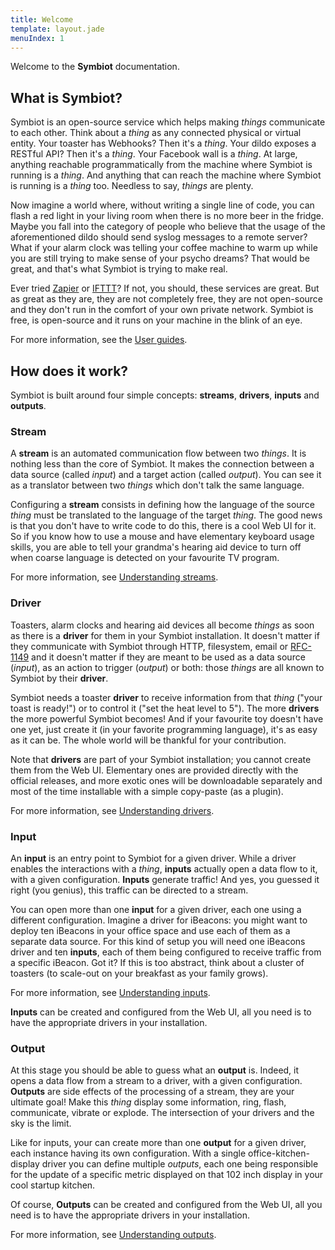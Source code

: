 ```yaml
---
title: Welcome
template: layout.jade
menuIndex: 1
---
```


Welcome to the **Symbiot** documentation.

What is Symbiot?
----------------

Symbiot is an open-source service which helps making _things_ communicate to each other. Think about a _thing_ as any connected physical or virtual entity. Your toaster has Webhooks? Then it's a _thing_. Your dildo exposes a RESTful API? Then it's a _thing_. Your Facebook wall is a _thing_. At large, anything reachable programmatically from the machine where Symbiot is running is a _thing_. And anything that can reach the machine where Symbiot is running is a _thing_ too. Needless to say, _things_ are plenty.

Now imagine a world where, without writing a single line of code, you can flash a red light in your living room when there is no more beer in the fridge. Maybe you fall into the category of people who believe that the usage of the aforementioned dildo should send syslog messages to a remote server? What if your alarm clock was telling your coffee machine to warm up while you are still trying to make sense of your psycho dreams? That would be great, and that's what Symbiot is trying to make real.

Ever tried [Zapier](https://zapier.com/) or [IFTTT](https://ifttt.com)? If not, you should, these services are great. But as great as they are, they are not completely free, they are not open-source and they don't run in the comfort of your own private network. Symbiot is free, is open-source and it runs on your machine in the blink of an eye.

For more information, see the [User guides](guides).


How does it work?
-----------------

Symbiot is built around four simple concepts: **streams**, **drivers**, **inputs** and **outputs**.

### Stream

A **stream** is an automated communication flow between two _things_. It is nothing less than the core of Symbiot. It makes the connection between a data source (called _input_) and a target action (called _output_). You can see it as a translator between two _things_ which don't talk the same language.

Configuring a **stream** consists in defining how the language of the source _thing_ must be translated to the language of the target _thing_. The good news is that you don't have to write code to do this, there is a cool Web UI for it. So if you know how to use a mouse and have elementary keyboard usage skills, you are able to tell your grandma's hearing aid device to turn off when coarse language is detected on your favourite TV program.

For more information, see [Understanding streams](guides/understanding-streams/).

### Driver

Toasters, alarm clocks and hearing aid devices all become _things_ as soon as there is a **driver** for them in your Symbiot installation. It doesn't matter if they communicate with Symbiot through HTTP, filesystem, email or [RFC-1149](https://www.ietf.org/rfc/rfc1149.txt) and it doesn't matter if they are meant to be used as a data source (_input_), as an action to trigger (_output_) or both: those _things_ are all known to Symbiot by their **driver**.

Symbiot needs a toaster **driver** to receive information from that _thing_ ("your toast is ready!") or to control it ("set the heat level to 5"). The more **drivers** the more powerful Symbiot becomes! And if your favourite toy doesn't have one yet, just create it (in your favorite programming language), it's as easy as it can be. The whole world will be thankful for your contribution.

Note that **drivers** are part of your Symbiot installation; you cannot create them from the Web UI. Elementary ones are provided directly with the official releases, and more exotic ones will be downloadable separately and most of the time installable with a simple copy-paste (as a plugin).

For more information, see [Understanding drivers](guides/understanding-drivers/).

### Input

An **input** is an entry point to Symbiot for a given driver. While a driver enables the interactions with a _thing_, **inputs** actually open a data flow to it, with a given configuration. **Inputs** generate traffic! And yes, you guessed it right (you genius), this traffic can be directed to a stream.

You can open more than one **input** for a given driver, each one using a different configuration. Imagine a driver for iBeacons: you might want to deploy ten iBeacons in your office space and use each of them as a separate data source. For this kind of setup you will need one iBeacons driver and ten **inputs**, each of them being configured to receive traffic from a specific iBeacon. Got it? If this is too abstract, think about a cluster of toasters (to scale-out on your breakfast as your family grows).

For more information, see [Understanding inputs](guides/understanding-inputs/).

**Inputs** can be created and configured from the Web UI, all you need is to have the appropriate drivers in your installation.

### Output

At this stage you should be able to guess what an **output** is. Indeed, it opens a data flow from a stream to a driver, with a given configuration. **Outputs** are side effects of the processing of a stream, they are your ultimate goal! Make this _thing_ display some information, ring, flash, communicate, vibrate or explode. The intersection of your drivers and the sky is the limit.

Like for inputs, your can create more than one **output** for a given driver, each instance having its own configuration. With a single office-kitchen-display driver you can define multiple *outputs*, each one being responsible for the update of a specific metric displayed on that 102 inch display in your cool startup kitchen.

Of course, **Outputs** can be created and configured from the Web UI, all you need is to have the appropriate drivers in your installation.

For more information, see [Understanding outputs](guides/understanding-outputs/).



